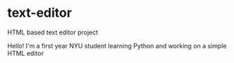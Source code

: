 # text-editor
HTML based text editor project 

Hello!
I'm a first year NYU student learning Python and working on a simple HTML editor
